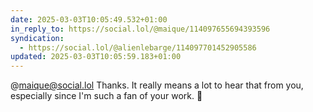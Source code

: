 ```yaml
---
date: 2025-03-03T10:05:49.532+01:00
in_reply_to: https://social.lol/@maique/114097655694393596
syndication:
  - https://social.lol/@alienlebarge/114097701452905586
updated: 2025-03-03T10:05:59.183+01:00
---
```


@maique@social.lol Thanks. It really means a lot to hear that from you, especially since I'm such a fan of your work. 🙏
